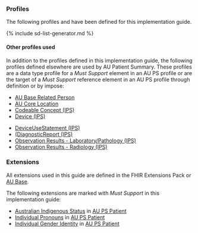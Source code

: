 ### Profiles

The following profiles and have been defined for this implementation guide.

<!-- ================================================ -->
<!--  use this line to include an autogenerated list of all profiles and highlight new ones using the input/data/new_stuff.yml list.  Remove it if you would like to hand generate it -->

{% include sd-list-generator.md %}
<!-- ================================================ -->

#### Other profiles used 

In addition to the profiles defined in this implementation guide, the following profiles defined elsewhere are used by AU Patient Summary. These profiles are a data type profile for a *Must Support* element in an AU PS profile or are the target of a *Must Support* reference element in an AU PS profile through definition or by impose:
- [AU Base Related Person](https://build.fhir.org/ig/hl7au/au-fhir-base/StructureDefinition-au-relatedperson.html)
- [AU Core Location](https://build.fhir.org/ig/hl7au/au-fhir-core/StructureDefinition-au-core-location.html)
- [Codeable Concept (IPS)](https://build.fhir.org/ig/HL7/fhir-ips/StructureDefinition-CodeableConcept-uv-ips.html)
- [Device (IPS)](https://build.fhir.org/ig/HL7/fhir-ips/StructureDefinition-Device-uv-ips.html)
* [DeviceUseStatement (IPS)](https://build.fhir.org/ig/HL7/fhir-ips/StructureDefinition-DeviceUseStatement-uv-ips.html)
* [(DiagnosticReport (IPS)](https://build.fhir.org/ig/HL7/fhir-ips/StructureDefinition-DiagnosticReport-uv-ips.html)
* [Observation Results - Laboratory/Pathology (IPS)](https://build.fhir.org/ig/HL7/fhir-ips/StructureDefinition-Observation-results-laboratory-pathology-uv-ips.html)
* [Observation Results - Radiology (IPS)](https://build.fhir.org/ig/HL7/fhir-ips/StructureDefinition-Observation-results-radiology-uv-ips.html)


### Extensions

All extensions used in this guide are defined in the FHIR Extensions Pack or [AU Base](http://build.fhir.org/ig/hl7au/au-fhir-base/profiles-and-extensions.html#extensions).

The following extensions are marked with *Must Support* in this implementation guide:
* [Australian Indigenous Status](https://build.fhir.org/ig/hl7au/au-fhir-base/StructureDefinition-indigenous-status.html) in [AU PS Patient](StructureDefinition-au-ps-patient.html)
* [Individual Pronouns](https://hl7.org/fhir/extensions/5.1.0/StructureDefinition-individual-pronouns.html) in [AU PS Patient](StructureDefinition-au-ps-patient.html)
* [Individual Gender Identity](https://hl7.org/fhir/extensions/5.1.0/StructureDefinition-individual-genderIdentity.html) in [AU PS Patient](StructureDefinition-au-ps-patient.html)